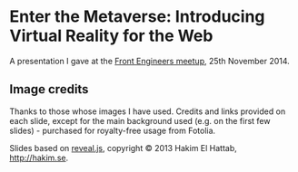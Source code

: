 # Enter the Metaverse: Introducing Virtual Reality for the Web

A presentation I gave at the [Front Engineers meetup](www.meetup.com/Front-Endgineers-London/events/213532342/), 25th November 2014.


## Image credits

Thanks to those whose images I have used. Credits and links provided on each slide, except for the main background used
(e.g. on the first few slides) - purchased for royalty-free usage from Fotolia.


Slides based on [reveal.js](http://lab.hakim.se/reveal-js/), copyright © 2013 Hakim El Hattab, http://hakim.se.
